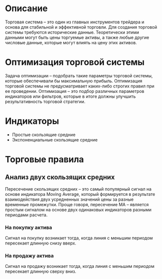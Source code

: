# Описание
Торговая система – это один из главных инструментов трейдера и основа для стабильной и эффективной торговли. Для создания торговой системы требуются исторические данные. Теоретически этими данными могут быть цены торгуемые активы, а также любые другие числовые данные, которые могут влиять на цену этих активов. 
# Оптимизация торговой системы 
Задача оптимизации – подобрать такие параметры торговой системы, которые обеспечивали бы максимальную прибыль. Оптимизация торговой системы не предусматривает каких-либо строгих правил при ее проведении. Оптимизация – это подбор различных параметров индикаторов или фильтров, которые в итоге должны улучшить результативность торговой стратегии.
# Индикаторы
* Простые скользящие средние
* Экспоненциальные скользящие средние 
# Торговые правила
## Анализ двух скользящих средних
Пересечение скользящих средних – это самый популярный сигнал на основе индикатора Moving Average, который формируется в результате взаимодействия двух усредненных значений цены за разные временные промежутки. Проще говоря, пересечение MA – является простым сигналом на основе двух одинаковых индикаторов разными периодами расчета.
### На покупку актива
Сигнал на покупку возникает тогда, когда линия с меньшим периодом пересекает длинную снизу вверх.
### На продажу актива
Сигнал на продажу возникает тогда, когда линия с меньшим периодом пересекает длинную сверху вниз.

